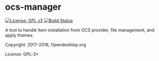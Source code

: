 # ocs-manager

[![License: GPL v3](https://img.shields.io/badge/License-GPL%20v3-blue.svg)](https://www.gnu.org/licenses/gpl-3.0)
[![Build Status](https://travis-ci.org/opendesktop/ocs-manager.svg?branch=master)](https://travis-ci.org/opendesktop/ocs-manager)

A tool to handle item installation from OCS provider, file management, and apply themes.

Copyright: 2017-2018, Opendesktop.org

License: GPL-3+
